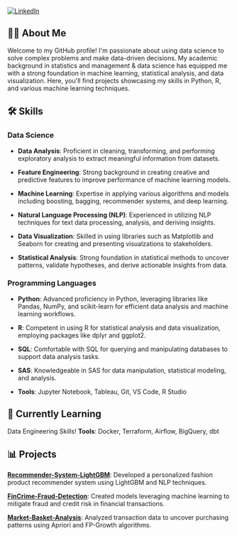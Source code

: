 [![LinkedIn](https://img.shields.io/badge/linkedin-%230077B5.svg?style=for-the-badge&logo=linkedin&logoColor=white)](https://www.linkedin.com/in/blake-huebner/)

## 👨‍💻 About Me

Welcome to my GitHub profile! I'm passionate about using data science to solve complex problems and make data-driven decisions. My academic background in statistics and management & data science has equipped me with a strong foundation in machine learning, statistical analysis, and data visualization. Here, you'll find projects showcasing my skills in Python, R, and various machine learning techniques.

## 🛠 Skills

### Data Science
- **Data Analysis**: Proficient in cleaning, transforming, and performing exploratory analysis to extract meaningful information from datasets.

- **Feature Engineering**: Strong background in creating creative and predictive features to improve performance of machine learning models. 

- **Machine Learning**: Expertise in applying various algorithms and models including boosting, bagging, recommender systems, and deep learning.

- **Natural Language Processing (NLP)**: Experienced in utilizing NLP techniques for text data processing, analysis, and deriving insights.

- **Data Visualization**: Skilled in using libraries such as Matplotlib and Seaborn for creating and presenting visualzations to stakeholders.

- **Statistical Analysis**: Strong foundation in statistical methods to uncover patterns, validate hypotheses, and derive actionable insights from data.


### Programming Languages
- **Python**: Advanced proficiency in Python, leveraging libraries like Pandas, NumPy, and scikit-learn for efficient data analysis and machine learning workflows.

- **R**: Competent in using R for statistical analysis and data visualization, employing packages like dplyr and ggplot2.

- **SQL**: Comfortable with SQL for querying and manipulating databases to support data analysis tasks.

- **SAS**: Knowledgeable in SAS for data manipulation, statistical modeling, and analysis.

- **Tools**: Jupyter Notebook, Tableau, Git, VS Code, R Studio


## 🌱 Currently Learning
Data Engineering Skills!
**Tools**: Docker, Terraform, Airflow, BigQuery, dbt

## 📊 Projects

[**Recommender-System-LightGBM**](https://github.com/bhuebner3/Recommender-System-LightGBM): Developed a personalized fashion product recommender system using LightGBM and NLP techniques.  

[**FinCrime-Fraud-Detection**](https://github.com/bhuebner3/FinCrime-Fraud-Detection): Created models leveraging machine learning to mitigate fraud and credit risk in financial transactions.  

[**Market-Basket-Analysis**](https://github.com/bhuebner3/Market-Basket-Analysis): Analyzed transaction data to uncover purchasing patterns using Apriori and FP-Growth algorithms.  
